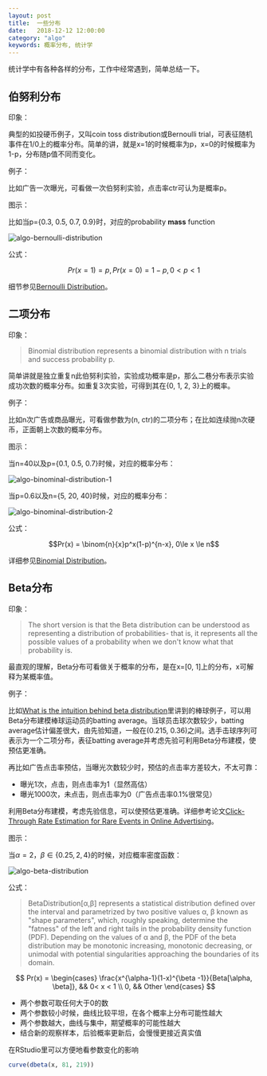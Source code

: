 ```yaml
---
layout: post
title:  一些分布
date:   2018-12-12 12:00:00
category: "algo"
keywords: 概率分布, 统计学
---
```


统计学中有各种各样的分布，工作中经常遇到，简单总结一下。

## 伯努利分布

印象：  

典型的如投硬币例子，又叫coin toss distribution或Bernoulli trial，可表征随机事件在1/0上的概率分布。简单的讲，就是x=1的时候概率为p，x=0的时候概率为1-p，分布随p值不同而变化。

例子：  

比如广告一次曝光，可看做一次伯努利实验，点击率ctr可认为是概率p。

图示：  

比如当p={0.3, 0.5, 0.7, 0.9}时，对应的probability **mass** function

![algo-bernoulli-distribution](https://images-1256734305.cos.ap-beijing.myqcloud.com/algo-bernoulli-distribution.png)

公式：

$$Pr(x=1)=p, Pr(x=0)=1-p, 0<p<1$$

细节参见[Bernoulli Distribution](https://reference.wolfram.com/language/ref/BernoulliDistribution.html)。

## 二项分布

印象：  

> Binomial distribution represents a binomial distribution with n trials and success probability p.

简单讲就是独立重复n此伯努利实验，实验成功概率是p，那么二巷分布表示实验成功次数的概率分布。如重复3次实验，可得到其在{0, 1, 2, 3}上的概率。

例子：  

比如n次广告或商品曝光，可看做参数为(n, ctr)的二项分布；在比如连续抛n次硬币，正面朝上次数的概率分布。

图示：  

当n=40以及p={0.1, 0.5, 0.7}时候，对应的概率分布：

![algo-binominal-distribution-1](https://images-1256734305.cos.ap-beijing.myqcloud.com/algo-binominal-distribution-1.png)

当p=0.6以及n={5, 20, 40}时候，对应的概率分布：

![algo-binominal-distribution-2](https://images-1256734305.cos.ap-beijing.myqcloud.com/algo-binominal-distribution-2.png)

公式：  

$$Pr(x) = \binom{n}{x}p^x(1-p)^{n-x}, 0\le x \le n$$

详细参见[Binomial Distribution](https://reference.wolfram.com/language/ref/BinomialDistribution.html#217478952)。

## Beta分布

印象：

> The short version is that the Beta distribution can be understood as representing a distribution of probabilities- that is, it represents all the possible values of a probability when we don't know what that probability is.

最直观的理解，Beta分布可看做关于概率的分布，是在x=[0, 1]上的分布，x可解释为某概率值。

例子：

比如[What is the intuition behind beta distribution](https://stats.stackexchange.com/questions/47771/what-is-the-intuition-behind-beta-distribution)里讲到的棒球例子，可以用Beta分布建模棒球运动员的batting average。当球员击球次数较少，batting average估计偏差很大，由先验知道，一般在(0.215, 0.36)之间。选手击球序列可表示为一个二项分布，表征batting average并考虑先验可利用Beta分布建模，使预估更准确。  

再比如广告点击率预估，当曝光次数较少时，预估的点击率方差较大，不太可靠：

+ 曝光1次，点击，则点击率为1（显然高估）
+ 曝光1000次，未点击，则点击率为0（广告点击率0.1%很常见）

利用Beta分布建模，考虑先验信息，可以使预估更准确。详细参考论文[Click-Through Rate Estimation for Rare Events in Online Advertising](http://www.cs.cmu.edu/~xuerui/papers/ctr.pdf)。

图示：

当$\alpha=2$，$\beta \in \{0.25, 2, 4\}$的时候，对应概率密度函数：

![algo-beta-distribution](https://images-1256734305.cos.ap-beijing.myqcloud.com/algo-beta-distribution.png)

公式：

> BetaDistribution[α,β] represents a statistical distribution defined over the interval  and parametrized by two positive values α, β known as "shape parameters", which, roughly speaking, determine the "fatness" of the left and right tails in the probability density function (PDF). Depending on the values of α and β, the PDF of the beta distribution may be monotonic increasing, monotonic decreasing, or unimodal with potential singularities approaching the boundaries of its domain.

$$
Pr(x) =
 \begin{cases}
  \frac{x^{\alpha-1}(1-x)^{\beta -1}}{Beta[\alpha, \beta]}, && 0< x < 1 \\
  0, && Other
\end{cases}
$$

+ 两个参数可取任何大于0的数
+ 两个参数较小时候，曲线比较平坦，在各个概率上分布可能性越大
+ 两个参数越大，曲线与集中，期望概率的可能性越大
+ 结合新的观察样本，后验概率更新后，会慢慢更接近真实值

在RStudio里可以方便地看参数变化的影响

```r
curve(dbeta(x, 81, 219))
```

